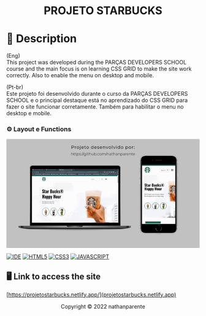 <h1 align="center">PROJETO STARBUCKS<h1>

# 📃 Description
  
  (Eng)</br>
  This project was developed during the PARÇAS DEVELOPERS SCHOOL course and the main focus is on learning CSS GRID to make the site work correctly. 
  Also to enable the menu on desktop and mobile.
  
(Pt-br)</br>
  Este projeto foi desenvolvido durante o curso da PARÇAS DEVELOPERS SCHOOL e o principal destaque está no aprendizado do CSS GRID para fazer o site funcionar corretamente. 
  Também para habilitar o menu no desktop e mobile.

 ### ⚙ Layout e Functions

<img align="center" src="assets/images/LAYOUTVIEWS2.gif" alt="desktop and mobile">
  

[![IDE](https://img.shields.io/badge/Visual_studio_code-0078D4?style=for-the-badge&logo=visual%20studio%20code&logoColor=white)](https://code.visualstudio.com/)
[![HTML5](https://img.shields.io/badge/HTML5-E34F26?style=for-the-badge&logo=html5&logoColor=white)](https://developer.mozilla.org/pt-BR/docs/Web/HTML)
[![CSS3](https://img.shields.io/badge/CSS3-1572B6?style=for-the-badge&logo=css3&logoColor=white)](https://developer.mozilla.org/pt-BR/docs/Web/CSS)
[![JAVASCRIPT](https://img.shields.io/badge/JavaScript-F7DF1E?style=for-the-badge&logo=javascript&logoColor=black)](https://developer.mozilla.org/pt-BR/docs/Web/JavaScript)


## 🖥 Link to access the site
[https://projetostarbucks.netlify.app/](projetostarbucks.netlify.app)


<p align="center">Copyright © 2022 nathanparente</p>

